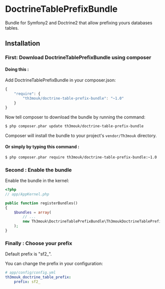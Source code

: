 DoctrineTablePrefixBundle
=========================

Bundle for Symfony2 and Doctrine2 that allow prefixing yours databases tables.

## Installation

### First: Download DoctrineTablePrefixBundle using composer

#### Doing this :

Add DoctrineTablePrefixBundle in your composer.json:

``` js
{
    "require": {
        "th3mouk/doctrine-table-prefix-bundle": "~1.0"
    }
}
```

Now tell composer to download the bundle by running the command:

``` bash
$ php composer.phar update th3mouk/doctrine-table-prefix-bundle
```
Composer will install the bundle to your project's `vendor/Th3mouk` directory.

#### Or simply by typing this command :

``` bash
$ php composer.phar require th3mouk/doctrine-table-prefix-bundle:~1.0
```

### Second : Enable the bundle

Enable the bundle in the kernel:

``` php
<?php
// app/AppKernel.php

public function registerBundles()
{
    $bundles = array(
        // ...
        new Th3mouk\DoctrineTablePrefixBundle\Th3moukDoctrineTablePrefixBundle(),
    );
}
```

### Finally : Choose your prefix

Default prefix is "sf2_".

You can change the prefix in your configuration:

``` yaml
# app/config/config.yml
th3mouk_doctrine_table_prefix:
    prefix: sf2_
```
